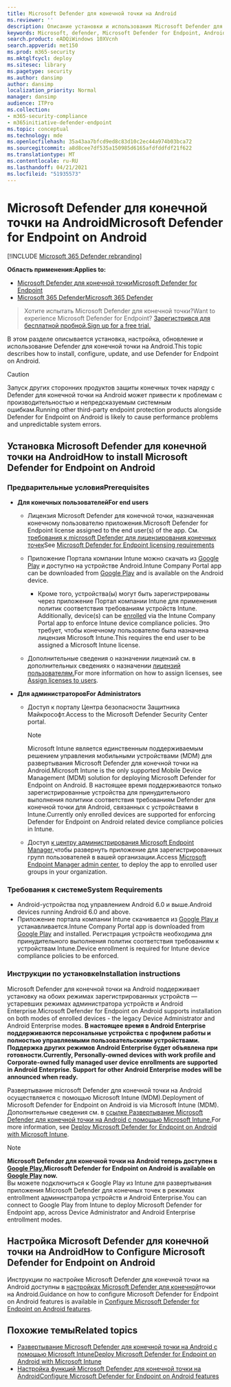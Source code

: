 ```yaml
---
title: Microsoft Defender для конечной точки на Android
ms.reviewer: ''
description: Описание установки и использования Microsoft Defender для конечной точки на Android
keywords: Microsoft, defender, Microsoft Defender for Endpoint, Android, installation, deploy, uninstallation, intune
search.product: eADQiWindows 10XVcnh
search.appverid: met150
ms.prod: m365-security
ms.mktglfcycl: deploy
ms.sitesec: library
ms.pagetype: security
ms.author: dansimp
author: dansimp
localization_priority: Normal
manager: dansimp
audience: ITPro
ms.collection:
- m365-security-compliance
- m365initiative-defender-endpoint
ms.topic: conceptual
ms.technology: mde
ms.openlocfilehash: 35a43aa7bfcd9ed8c83d10c2ec44a974b03bca72
ms.sourcegitcommit: a8d8cee7df535a150985d6165afdfddfdf21f622
ms.translationtype: MT
ms.contentlocale: ru-RU
ms.lasthandoff: 04/21/2021
ms.locfileid: "51935573"
---
```

# <a name="microsoft-defender-for-endpoint-on-android"></a><span data-ttu-id="00d38-104">Microsoft Defender для конечной точки на Android</span><span class="sxs-lookup"><span data-stu-id="00d38-104">Microsoft Defender for Endpoint on Android</span></span>

[!INCLUDE [Microsoft 365 Defender rebranding](../../includes/microsoft-defender.md)]

<span data-ttu-id="00d38-105">**Область применения:**</span><span class="sxs-lookup"><span data-stu-id="00d38-105">**Applies to:**</span></span>
- [<span data-ttu-id="00d38-106">Microsoft Defender для конечной точки</span><span class="sxs-lookup"><span data-stu-id="00d38-106">Microsoft Defender for Endpoint</span></span>](https://go.microsoft.com/fwlink/p/?linkid=2154037)
- [<span data-ttu-id="00d38-107">Microsoft 365 Defender</span><span class="sxs-lookup"><span data-stu-id="00d38-107">Microsoft 365 Defender</span></span>](https://go.microsoft.com/fwlink/?linkid=2118804)

> <span data-ttu-id="00d38-108">Хотите испытать Microsoft Defender для конечной точки?</span><span class="sxs-lookup"><span data-stu-id="00d38-108">Want to experience Microsoft Defender for Endpoint?</span></span> [<span data-ttu-id="00d38-109">Зарегистрився для бесплатной пробной.</span><span class="sxs-lookup"><span data-stu-id="00d38-109">Sign up for a free trial.</span></span>](https://www.microsoft.com/microsoft-365/windows/microsoft-defender-atp?ocid=docs-wdatp-exposedapis-abovefoldlink)

<span data-ttu-id="00d38-110">В этом разделе описывается установка, настройка, обновление и использование Defender для конечной точки на Android.</span><span class="sxs-lookup"><span data-stu-id="00d38-110">This topic describes how to install, configure, update, and use Defender for Endpoint on Android.</span></span>

> [!CAUTION]
> <span data-ttu-id="00d38-111">Запуск других сторонних продуктов защиты конечных точек наряду с Defender для конечной точки на Android может привести к проблемам с производительностью и непредсказуемым системным ошибкам.</span><span class="sxs-lookup"><span data-stu-id="00d38-111">Running other third-party endpoint protection products alongside Defender for Endpoint on Android is likely to cause performance problems and unpredictable system errors.</span></span>


## <a name="how-to-install-microsoft-defender-for-endpoint-on-android"></a><span data-ttu-id="00d38-112">Установка Microsoft Defender для конечной точки на Android</span><span class="sxs-lookup"><span data-stu-id="00d38-112">How to install Microsoft Defender for Endpoint on Android</span></span>

### <a name="prerequisites"></a><span data-ttu-id="00d38-113">Предварительные условия</span><span class="sxs-lookup"><span data-stu-id="00d38-113">Prerequisites</span></span>

-   <span data-ttu-id="00d38-114">**Для конечных пользователей**</span><span class="sxs-lookup"><span data-stu-id="00d38-114">**For end users**</span></span>

    -   <span data-ttu-id="00d38-115">Лицензия Microsoft Defender для конечной точки, назначенная конечному пользователю приложения.</span><span class="sxs-lookup"><span data-stu-id="00d38-115">Microsoft Defender for Endpoint license assigned to the end user(s) of the app.</span></span> <span data-ttu-id="00d38-116">См. [требования к microsoft Defender для лицензирования конечных точек](https://docs.microsoft.com/microsoft-365/security/defender-endpoint/minimum-requirements#licensing-requirements)</span><span class="sxs-lookup"><span data-stu-id="00d38-116">See [Microsoft Defender for Endpoint licensing requirements](https://docs.microsoft.com/microsoft-365/security/defender-endpoint/minimum-requirements#licensing-requirements)</span></span>

    -   <span data-ttu-id="00d38-117">Приложение Портала компании Intune можно скачать из [Google Play](https://play.google.com/store/apps/details?id=com.microsoft.windowsintune.companyportal) и доступно на устройстве Android.</span><span class="sxs-lookup"><span data-stu-id="00d38-117">Intune Company Portal app can be downloaded from [Google Play](https://play.google.com/store/apps/details?id=com.microsoft.windowsintune.companyportal) and is available on the Android device.</span></span>

        -   <span data-ttu-id="00d38-118">Кроме того, устройства(ы) могут быть зарегистрированы через приложение Портал компании Intune для применения политик соответствия требованиям устройств Intune. [](https://docs.microsoft.com/mem/intune/user-help/enroll-device-android-company-portal)</span><span class="sxs-lookup"><span data-stu-id="00d38-118">Additionally, device(s) can be [enrolled](https://docs.microsoft.com/mem/intune/user-help/enroll-device-android-company-portal) via the Intune Company Portal app to enforce Intune device compliance policies.</span></span> <span data-ttu-id="00d38-119">Это требует, чтобы конечному пользователю была назначена лицензия Microsoft Intune.</span><span class="sxs-lookup"><span data-stu-id="00d38-119">This requires the end user to be assigned a Microsoft Intune license.</span></span>

    -   <span data-ttu-id="00d38-120">Дополнительные сведения о назначении лицензий см. в дополнительных сведениях о назначении [лицензий пользователям.](https://docs.microsoft.com/azure/active-directory/users-groups-roles/licensing-groups-assign)</span><span class="sxs-lookup"><span data-stu-id="00d38-120">For more information on how to assign licenses, see [Assign licenses to users](https://docs.microsoft.com/azure/active-directory/users-groups-roles/licensing-groups-assign).</span></span>
        

-   <span data-ttu-id="00d38-121">**Для администраторов**</span><span class="sxs-lookup"><span data-stu-id="00d38-121">**For Administrators**</span></span>

    -   <span data-ttu-id="00d38-122">Доступ к порталу Центра безопасности Защитника Майкрософт.</span><span class="sxs-lookup"><span data-stu-id="00d38-122">Access to the Microsoft Defender Security Center portal.</span></span>

        > [!NOTE]
        > <span data-ttu-id="00d38-123">Microsoft Intune является единственным поддерживаемым решением управления мобильными устройствами (MDM) для развертывания Microsoft Defender для конечной точки на Android.</span><span class="sxs-lookup"><span data-stu-id="00d38-123">Microsoft Intune is the only supported Mobile Device Management (MDM) solution for deploying Microsoft Defender for Endpoint on Android.</span></span> <span data-ttu-id="00d38-124">В настоящее время поддерживаются только зарегистрированные устройства для принудительного выполнения политики соответствия требованиям Defender для конечной точки для Android, связанных с устройствами в Intune.</span><span class="sxs-lookup"><span data-stu-id="00d38-124">Currently only enrolled devices are supported for enforcing Defender for Endpoint on Android related device compliance policies in Intune.</span></span> 

    -   <span data-ttu-id="00d38-125">Доступ [к центру администрирования Microsoft Endpoint Manager,](https://go.microsoft.com/fwlink/?linkid=2109431)чтобы развернуть приложение для зарегистрированных групп пользователей в вашей организации.</span><span class="sxs-lookup"><span data-stu-id="00d38-125">Access [Microsoft Endpoint Manager admin center](https://go.microsoft.com/fwlink/?linkid=2109431), to deploy the app to enrolled user groups in your organization.</span></span>

### <a name="system-requirements"></a><span data-ttu-id="00d38-126">Требования к системе</span><span class="sxs-lookup"><span data-stu-id="00d38-126">System Requirements</span></span>

-   <span data-ttu-id="00d38-127">Android-устройства под управлением Android 6.0 и выше.</span><span class="sxs-lookup"><span data-stu-id="00d38-127">Android devices running Android 6.0 and above.</span></span>
-   <span data-ttu-id="00d38-128">Приложение портала компании Intune скачивается из [Google Play и](https://play.google.com/store/apps/details?id=com.microsoft.windowsintune.companyportal) устанавливается.</span><span class="sxs-lookup"><span data-stu-id="00d38-128">Intune Company Portal app is downloaded from [Google Play](https://play.google.com/store/apps/details?id=com.microsoft.windowsintune.companyportal) and installed.</span></span> <span data-ttu-id="00d38-129">Регистрация устройств необходима для принудительного выполнения политик соответствия требованиям к устройствам Intune.</span><span class="sxs-lookup"><span data-stu-id="00d38-129">Device enrollment is required for Intune device compliance policies to be enforced.</span></span>

### <a name="installation-instructions"></a><span data-ttu-id="00d38-130">Инструкции по установке</span><span class="sxs-lookup"><span data-stu-id="00d38-130">Installation instructions</span></span>

<span data-ttu-id="00d38-131">Microsoft Defender для конечной точки на Android поддерживает установку на обоих режимах зарегистрированных устройств — устаревших режимах администратора устройств и Android Enterprise.</span><span class="sxs-lookup"><span data-stu-id="00d38-131">Microsoft Defender for Endpoint on Android supports installation on both modes of enrolled devices - the legacy Device Administrator and Android Enterprise modes.</span></span>
<span data-ttu-id="00d38-132">**В настоящее время в Android Enterprise поддерживаются персональные устройства с профилем работы и полностью управляемыми пользовательскими устройствами. Поддержка других режимов Android Enterprise будет объявлена при готовности.**</span><span class="sxs-lookup"><span data-stu-id="00d38-132">**Currently, Personally-owned devices with work profile and Corporate-owned fully managed user device enrollments are supported in Android Enterprise. Support for other Android Enterprise modes will be announced when ready.**</span></span>

<span data-ttu-id="00d38-133">Развертывание microsoft Defender для конечной точки на Android осуществляется с помощью Microsoft Intune (MDM).</span><span class="sxs-lookup"><span data-stu-id="00d38-133">Deployment of Microsoft Defender for Endpoint on Android is via Microsoft Intune (MDM).</span></span>
<span data-ttu-id="00d38-134">Дополнительные сведения см. в [ссылке Развертывание Microsoft Defender для конечной точки на Android с помощью Microsoft Intune.](android-intune.md)</span><span class="sxs-lookup"><span data-stu-id="00d38-134">For more information, see [Deploy Microsoft Defender for Endpoint on Android with Microsoft Intune](android-intune.md).</span></span>


> [!NOTE]
> <span data-ttu-id="00d38-135">**Microsoft Defender для конечной точки на Android теперь доступен в [Google Play.](https://play.google.com/store/apps/details?id=com.microsoft.scmx)**</span><span class="sxs-lookup"><span data-stu-id="00d38-135">**Microsoft Defender for Endpoint on Android is available on [Google Play](https://play.google.com/store/apps/details?id=com.microsoft.scmx) now.**</span></span> <br> <span data-ttu-id="00d38-136">Вы можете подключиться к Google Play из Intune для развертывания приложения Microsoft Defender для конечных точек в режимах entrollment администратора устройств и Android Enterprise.</span><span class="sxs-lookup"><span data-stu-id="00d38-136">You can connect to Google Play from Intune to deploy Microsoft Defender for Endpoint app, across Device Administrator and Android Enterprise entrollment modes.</span></span> 

## <a name="how-to-configure-microsoft-defender-for-endpoint-on-android"></a><span data-ttu-id="00d38-137">Настройка Microsoft Defender для конечной точки на Android</span><span class="sxs-lookup"><span data-stu-id="00d38-137">How to Configure Microsoft Defender for Endpoint on Android</span></span>

<span data-ttu-id="00d38-138">Инструкции по настройке Microsoft Defender для конечной точки на Android доступны в [настройках Microsoft Defender для конечной](android-configure.md)точки на Android.</span><span class="sxs-lookup"><span data-stu-id="00d38-138">Guidance on how to configure Microsoft Defender for Endpoint on Android features is available in [Configure Microsoft Defender for Endpoint on Android features](android-configure.md).</span></span>



## <a name="related-topics"></a><span data-ttu-id="00d38-139">Похожие темы</span><span class="sxs-lookup"><span data-stu-id="00d38-139">Related topics</span></span>
- [<span data-ttu-id="00d38-140">Развертывание Microsoft Defender для конечной точки на Android с помощью Microsoft Intune</span><span class="sxs-lookup"><span data-stu-id="00d38-140">Deploy Microsoft Defender for Endpoint on Android with Microsoft Intune</span></span>](android-intune.md)
- [<span data-ttu-id="00d38-141">Настройка функций Microsoft Defender для конечной точки на Android</span><span class="sxs-lookup"><span data-stu-id="00d38-141">Configure Microsoft Defender for Endpoint on Android features</span></span>](android-configure.md)

